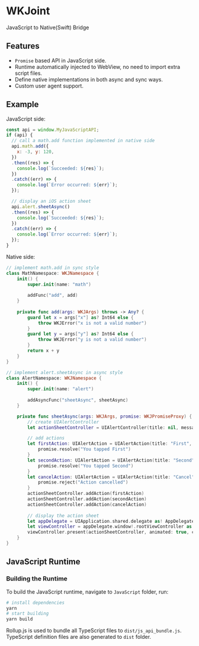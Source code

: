# WKJoint

JavaScript to Native(Swift) Bridge

## Features

* `Promise` based API in JavaScript side.
* Runtime automatically injected to WebView, no need to import extra script files.
* Define native implementations in both async and sync ways.
* Custom user agent support.

## Example
JavaScript side:
```javascript
const api = window.MyJavaScriptAPI;
if (api) {
  // call a math.add function implemented in native side
  api.math.add({
    x: -3, y: 120,
  })
  .then((res) => {
    console.log(`Succeeded: ${res}`);
  })
  .catch((err) => {
    console.log(`Error occurred: ${err}`);
  });

  // display an iOS action sheet
  api.alert.sheetAsync()
  .then((res) => {
    console.log(`Succeeded: ${res}`);
  })
  .catch((err) => {
    console.log(`Error occurred: ${err}`);
  });
}

```

Native side:
```swift
// implement math.add in sync style
class MathNamespace: WKJNamespace {
    init() {
        super.init(name: "math")
        
        addFunc("add", add)
    }
    
    private func add(args: WKJArgs) throws -> Any? {
        guard let x = args["x"] as? Int64 else {
            throw WKJError("x is not a valid number")
        }
        guard let y = args["y"] as? Int64 else {
            throw WKJError("y is not a valid number")
        }
        return x + y
    }
}

// implement alert.sheetAsync in async style
class AlertNamespace: WKJNamespace {
    init() {
        super.init(name: "alert")
        
        addAsyncFunc("sheetAsync", sheetAsync)
    }

    private func sheetAsync(args: WKJArgs, promise: WKJPromiseProxy) {
        // create UIAlertController
        let actionSheetController = UIAlertController(title: nil, message: nil, preferredStyle: .actionSheet)

        // add actions
        let firstAction: UIAlertAction = UIAlertAction(title: "First", style: .default) { action -> Void in
            promise.resolve("You tapped First")
        }
        let secondAction: UIAlertAction = UIAlertAction(title: "Second", style: .default) { action -> Void in
            promise.resolve("You tapped Second")
        }
        let cancelAction: UIAlertAction = UIAlertAction(title: "Cancel", style: .cancel) { action -> Void in
            promise.reject("Action cancelled")
        }
        actionSheetController.addAction(firstAction)
        actionSheetController.addAction(secondAction)
        actionSheetController.addAction(cancelAction)
        
        // display the action sheet
        let appDelegate = UIApplication.shared.delegate as! AppDelegate
        let viewController = appDelegate.window!.rootViewController as! ViewController
        viewController.present(actionSheetController, animated: true, completion: nil)
    }
}
```

## JavaScript Runtime

### Building the Runtime
To build the JavaScript runtime, navigate to `JavaScript` folder, run:
```sh
# install dependencies
yarn
# start building
yarn build
```

Rollup.js is used to bundle all TypeScript files to `dist/js_api_bundle.js`. TypeScript definition files are also generated to `dist` folder.
